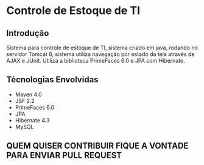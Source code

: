 <h1>Controle de Estoque de TI </h1>
<h2>Introdução</h2>

<p>
  Sistema para controle de estoque de TI, sistema criado em java, rodando no servidor Tomcat 8, sistema utiliza
  navegação por estado da tela através de AJAX e JUnit. Utiliza a biblioteca PrimeFaces 6.0 e JPA com Hibernate.
</p>

<h2>Técnologias Envolvidas</h2>
<ul>
    <li>
      Maven 4.0
    </li>
    <li>
      JSF 2.2
    </li>
     <li>
      PrimeFaces 6.0
    </li>
    <li>
      JPA
    </li>
    <li>
      Hibernate 4.3
    </li>
    <li>
      MySQL
    </li>
</ul>
<h2>
  QUEM QUISER CONTRIBUIR FIQUE A VONTADE PARA ENVIAR PULL REQUEST 
</h2>

